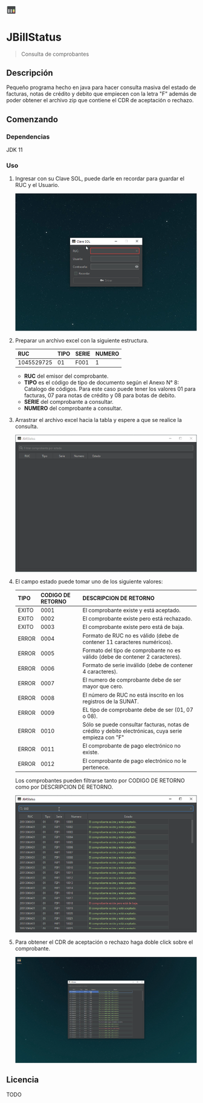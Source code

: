 <img src="https://github.com/nthny/JBillStatus/blob/master/src/main/resources/img/jbillstatus.png?raw=true" alt="logo" style="zoom:5%;" />

# JBillStatus

> Consulta de comprobantes

## Descripción

Pequeño programa hecho en java para hacer consulta masiva del estado de facturas, notas de crédito y debito que empiecen con la letra "F" además de poder obtener el archivo zip que contiene el CDR de aceptación o rechazo.

## Comenzando

### Dependencias

JDK 11

### Uso

1. Ingresar con su Clave SOL, puede darle en recordar para guardar el RUC y el Usuario. 

   ![image_1](https://github.com/nthny/JBillStatus/blob/master/screenshots/image_1.gif?raw=true)

2. Preparar un archivo excel con la siguiente estructura.

   | RUC        | TIPO | SERIE | NUMERO |
   | ---------- | ---- | ----- | ------ |
   | 1045529725 | 01   | F001  | 1      |

   - **RUC** del emisor del comprobante.
   - **TIPO** es el código de tipo de documento según el Anexo N° 8: Catalogo de códigos. Para este caso puede tener los valores 01 para facturas, 07 para notas de crédito y 08 para botas de debito.
   - **SERIE** del comprobante  a consultar.
   - **NUMERO** del comprobante a consultar.

3. Arrastrar el archivo excel hacia la tabla y espere a que se realice la consulta.

   ![image_2](https://github.com/nthny/JBillStatus/blob/master/screenshots/image_2.gif?raw=true)

4. El campo estado puede tomar uno de los siguiente valores:

   | TIPO  | CODIGO DE RETORNO | DESCRIPCION DE RETORNO                                       |
   | ----- | ----------------- | ------------------------------------------------------------ |
   | EXITO | 0001              | El comprobante existe y está aceptado.                       |
   | EXITO | 0002              | El comprobante existe pero está rechazado.                   |
   | EXITO | 0003              | El comprobante existe pero está de baja.                     |
   | ERROR | 0004              | Formato de RUC no es válido (debe de contener 11 caracteres numéricos). |
   | ERROR | 0005              | Formato del tipo de comprobante no es válido (debe de contener 2 caracteres). |
   | ERROR | 0006              | Formato de serie inválido (debe de contener 4 caracteres).   |
   | ERROR | 0007              | El numero de comprobante debe de ser mayor que cero.         |
   | ERROR | 0008              | El número de RUC no está inscrito en los registros de la SUNAT. |
   | ERROR | 0009              | EL tipo de comprobante debe de ser (01, 07 o 08).            |
   | ERROR | 0010              | Sólo se puede consultar facturas, notas de crédito y debito electrónicas, cuya serie empieza con "F" |
   | ERROR | 0011              | El comprobante de pago electrónico no existe.                |
   | ERROR | 0012              | El comprobante de pago electrónico no le pertenece.          |

   Los comprobantes pueden filtrarse tanto por CODIGO DE RETORNO como por DESCRIPCION DE RETORNO.

   ![image_3](https://github.com/nthny/JBillStatus/blob/master/screenshots/image_3.gif?raw=true)

5. Para obtener el CDR de aceptación o rechazo haga doble click sobre el comprobante.

   ![image_4](https://github.com/nthny/JBillStatus/blob/master/screenshots/image_4.gif?raw=true)

   

## Licencia

TODO
